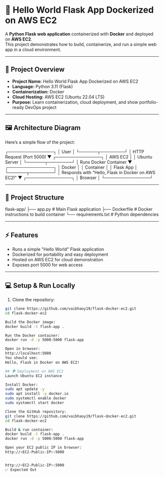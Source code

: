 # 🚀 Hello World Flask App Dockerized on AWS EC2

A **Python Flask web application** containerized with **Docker** and deployed on **AWS EC2**.  
This project demonstrates how to build, containerize, and run a simple web app in a cloud environment.

---

## 📝 Project Overview

- **Project Name:** Hello World Flask App Dockerized on AWS EC2  
- **Language:** Python 3.11 (Flask)  
- **Containerization:** Docker  
- **Cloud Hosting:** AWS EC2 (Ubuntu 22.04 LTS)  
- **Purpose:** Learn containerization, cloud deployment, and show portfolio-ready DevOps project  

---

## 🖼 Architecture Diagram

Here’s a simple flow of the project:

┌───────────────┐
│ User │
└──────┬────────┘
│ HTTP Request (Port 5000)
▼
┌───────────────┐
│ AWS EC2 │
│ Ubuntu Server │
└──────┬────────┘
│ Runs Docker Container
▼
┌───────────────┐
│ Docker │
│ Container │
│ Flask App │
└──────┬────────┘
│ Responds with "Hello, Flask in Docker on AWS EC2!"
▼
┌───────────────┐
│ Browser │
└───────────────┘



---

## 📂 Project Structure

flask-app/
├── app.py # Main Flask application
├── Dockerfile # Docker instructions to build container
└── requirements.txt # Python dependencies


---

## ⚡ Features

- Runs a simple "Hello World" Flask application  
- Dockerized for portability and easy deployment  
- Hosted on AWS EC2 for cloud demonstration  
- Exposes port 5000 for web access  

---

## 💻 Setup & Run Locally

1. Clone the repository:
```bash
git clone https://github.com/vaibhaoy19/flask-docker-ec2.git
cd flask-docker-ec2

Build the Docker image:
docker build -t flask-app .

Run the Docker container:
docker run -d -p 5000:5000 flask-app

Open in browser:
http://localhost:5000
You should see:
Hello, Flask in Docker on AWS EC2!

## 🌍 Deployment on AWS EC2
Launch Ubuntu EC2 instance

Install Docker:
sudo apt update -y
sudo apt install -y docker.io
sudo systemctl enable docker
sudo systemctl start docker

Clone the GitHub repository:
git clone https://github.com/vaibhaoy19/flask-docker-ec2.git
cd flask-docker-ec2

Build & run container:
docker build -t flask-app .
docker run -d -p 5000:5000 flask-app

Open your EC2 public IP in browser:
http://<EC2-Public-IP>:5000


http://<EC2-Public-IP>:5000
✅ Expected Out
